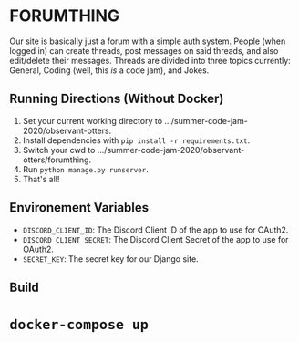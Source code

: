 # FORUMTHING

Our site is basically just a forum with a simple auth system. People (when logged in) can create threads, post messages on said threads, and also edit/delete their messages. Threads are divided into three topics currently: General, Coding (well, this _is_ a code jam), and Jokes.

## Running Directions (Without Docker)

1. Set your current working directory to .../summer-code-jam-2020/observant-otters.
2. Install dependencies with `pip install -r requirements.txt`.
3. Switch your cwd to .../summer-code-jam-2020/observant-otters/forumthing.
3. Run `python manage.py runserver`.
4. That's all!


## Environement Variables

- `DISCORD_CLIENT_ID`: The Discord Client ID of the app to use for OAuth2.
- `DISCORD_CLIENT_SECRET`: The Discord Client Secret of the app to use for OAuth2.
- `SECRET_KEY`: The secret key for our Django site.

## Build

`docker-compose up`
=======

